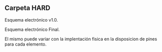 

## **Carpeta HARD**

Esquema electrónico v1.0.

Esquema electrónico Final.

El mismo puede variar con la implentación fisica en la disposicion de pines para cada elemento.
